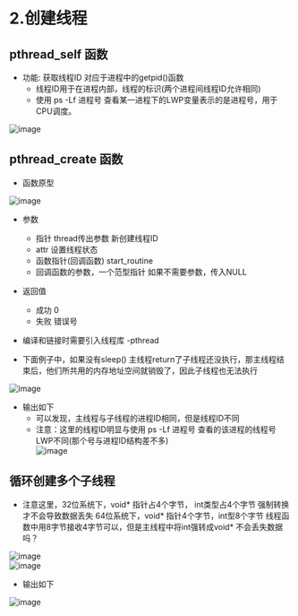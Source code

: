 # 2.创建线程  


## pthread_self 函数  

* 功能: 获取线程ID   对应于进程中的getpid()函数   
    * 线程ID用于在进程内部，线程的标识(两个进程间线程ID允许相同)  
    * 使用 ps -Lf 进程号  查看某一进程下的LWP变量表示的是进程号，用于CPU调度。  

![image](https://user-images.githubusercontent.com/58176267/173540262-4e9012ea-c3d2-472c-a853-22f1c5f04922.png)  


## pthread_create 函数  

* 函数原型  

![image](https://user-images.githubusercontent.com/58176267/173611283-da670762-ea58-4114-809f-aecbd799d19f.png)  

* 参数  
    * 指针 thread传出参数  新创建线程ID 
    * attr 设置线程状态  
    * 函数指针(回调函数)  start_routine  
    * 回调函数的参数，一个范型指针   如果不需要参数，传入NULL  
* 返回值 
    * 成功 0 
    * 失败 错误号  
* 编译和链接时需要引入线程库  -pthread  

* 下面例子中，如果没有sleep()  主线程return了子线程还没执行，那主线程结束后，他们所共用的内存地址空间就销毁了，因此子线程也无法执行  

![image](https://user-images.githubusercontent.com/58176267/173614357-0caf0259-76e0-4146-b642-3249f1621dda.png)  

* 输出如下  
    * 可以发现，主线程与子线程的进程ID相同，但是线程ID不同  
    * 注意：这里的线程ID明显与使用 ps -Lf 进程号 查看的该进程的线程号LWP不同(那个号与进程ID结构差不多)  
![image](https://user-images.githubusercontent.com/58176267/173614566-07a960f6-9f2f-4f76-a36e-cbe5ca1d37fe.png)


## 循环创建多个子线程  

* 注意这里，32位系统下，void* 指针占4个字节， int类型占4个字节 强制转换才不会导致数据丢失  64位系统下，void* 指针4个字节，int型8个字节 线程函数中用8字节接收4字节可以，但是主线程中将int强转成void* 不会丢失数据吗？  

![image](https://user-images.githubusercontent.com/58176267/173717454-e617cb6f-70f1-4041-9cfa-9fedccfd30d8.png)  
![image](https://user-images.githubusercontent.com/58176267/173717094-ec5f059d-d0a8-4755-abe7-86e522329e69.png)  

* 输出如下  

![image](https://user-images.githubusercontent.com/58176267/173718336-427171cd-dd7c-448e-aec9-fa518820bdda.png)


 


